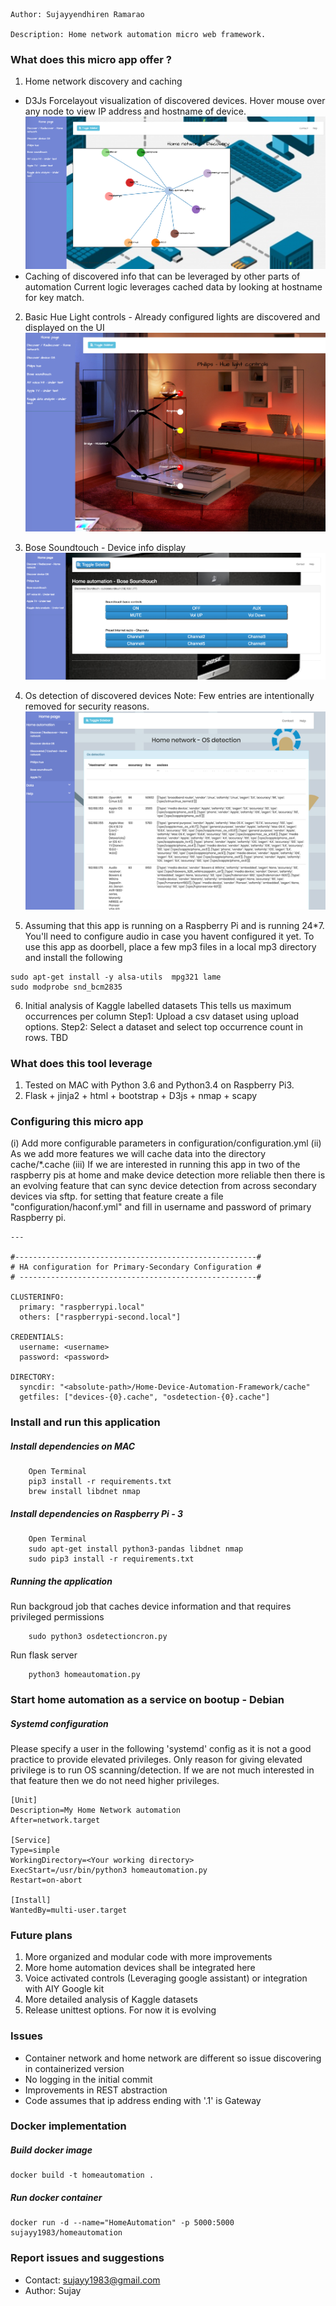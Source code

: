 ```
Author: Sujayyendhiren Ramarao

Description: Home network automation micro web framework.
```

### What does this micro app offer ?

1. Home network discovery and caching 
  - D3Js Forcelayout visualization of discovered devices. Hover mouse over any node to view
       IP address and hostname of device.
       ![Discovered home network](/static/img/samplenw.png)
  - Caching of discovered info that can be leveraged by other parts of automation
        Current logic leverages cached data by looking at hostname for key match.

2. Basic Hue Light controls - Already configured lights are discovered and displayed on the UI
   ![Philips Hue view](/static/img/samplehue.png)

3. Bose Soundtouch - Device info display
   ![BoseSoundtouch view](/static/img/samplebose.png)

4. Os detection of discovered devices 
   Note: Few entries are intentionally removed for security reasons.
   ![OS detection of home devices](/static/img/sampleosdetect.png)

5. Assuming that this app is running on a Raspberry Pi and is running 24*7. You'll need to configure audio in case you havent configured it yet. To use this app as doorbell, place a few mp3 files in a local mp3 directory and install the following
```
sudo apt-get install -y alsa-utils  mpg321 lame
sudo modprobe snd_bcm2835
```

6. Initial analysis of Kaggle labelled datasets
   This tells us maximum occurrences per column
   Step1: Upload a csv dataset using upload options.
   Step2: Select a dataset and select top occurrence count in rows.
   TBD


### What does this tool leverage
1. Tested on MAC with Python 3.6 and Python3.4 on Raspberry Pi3.
2. Flask + jinja2 + html + bootstrap + D3js + nmap + scapy


### Configuring this micro app
(i) Add more configurable parameters in configuration/configuration.yml
(ii) As we add more features we will cache data into the directory cache/*.cache
(iii) If we are interested in running this app in two of the raspberry pis at home and make device detection more
      reliable then there is an evolving feature that can sync device detection from across secondary devices via sftp.
      for setting that feature create a file "configuration/haconf.yml" and fill in username and password of primary 
      Raspberry pi.

```
---

#------------------------------------------------------#
# HA configuration for Primary-Secondary Configuration #
# -----------------------------------------------------#

CLUSTERINFO:
  primary: "raspberrypi.local"
  others: ["raspberrypi-second.local"]

CREDENTIALS:
  username: <username> 
  password: <password> 

DIRECTORY:
  syncdir: "<absolute-path>/Home-Device-Automation-Framework/cache"
  getfiles: ["devices-{0}.cache", "osdetection-{0}.cache"]
```


### Install and run this application

##### Install dependencies on MAC

```
    Open Terminal
    pip3 install -r requirements.txt
    brew install libdnet nmap
```

##### Install dependencies on Raspberry Pi - 3
```
    Open Terminal
    sudo apt-get install python3-pandas libdnet nmap
    sudo pip3 install -r requirements.txt
```

##### Running the application
Run backgroud job that caches device information and that requires 
privileged permissions
```
    sudo python3 osdetectioncron.py
```

Run flask server
```
    python3 homeautomation.py
```

### Start home automation as a service on bootup - Debian

##### Systemd configuration

Please specify a user in the following 'systemd' config as it is not a 
good practice to provide elevated privileges. Only reason for giving
elevated privilege is to run OS scanning/detection. If we are not much
interested in that feature then we do not need higher privileges.

```
[Unit]
Description=My Home Network automation
After=network.target

[Service]
Type=simple
WorkingDirectory=<Your working directory>
ExecStart=/usr/bin/python3 homeautomation.py
Restart=on-abort

[Install]
WantedBy=multi-user.target
```

### Future plans
1. More organized and modular code with more improvements
2. More home automation devices shall be integrated here
3. Voice activated controls (Leveraging google assistant) 
   or integration with AIY Google kit
4. More detailed analysis of Kaggle datasets
5. Release unittest options. For now it is evolving


### Issues
- Container network and home network are different so issue discovering in
  containerized version
- No logging in the initial commit
- Improvements in REST abstraction 
- Code assumes that ip address ending with '.1' is Gateway


### Docker implementation

##### Build docker image
```
docker build -t homeautomation .
```

##### Run docker container
```
docker run -d --name="HomeAutomation" -p 5000:5000 sujayy1983/homeautomation
```

### Report issues and suggestions
- Contact: sujayy1983@gmail.com
- Author: Sujay
